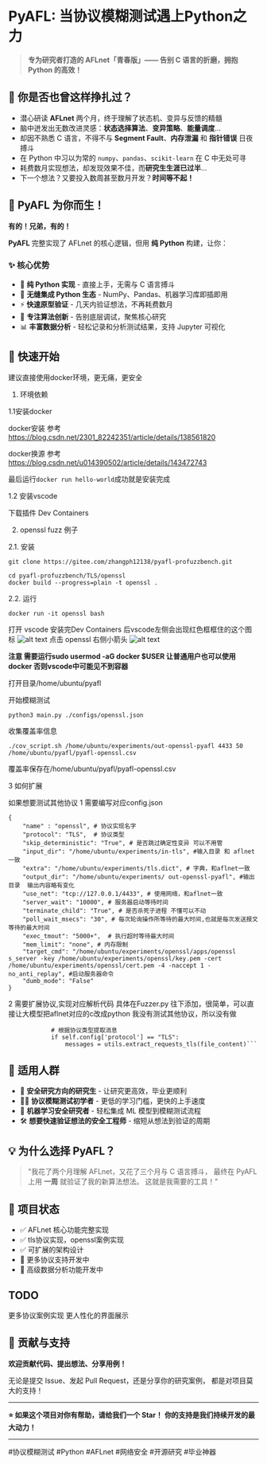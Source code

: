 # PyAFL: 当协议模糊测试遇上Python之力

> **专为研究者打造的 AFLnet「青春版」—— 告别 C 语言的折磨，拥抱 Python 的高效！**

## 🤔 你是否也曾这样挣扎过？

- 潜心研读 **AFLnet** 两个月，终于理解了状态机、变异与反馈的精髓
- 脑中迸发出无数改进灵感：**状态选择算法**、**变异策略**、**能量调度**...
- 却因不熟悉 C 语言，不得不与 **Segment Fault**、**内存泄漏** 和 **指针错误** 日夜搏斗
- 在 Python 中习以为常的 `numpy`、`pandas`、`scikit-learn` 在 C 中无处可寻
- 耗费数月实现想法，却发现效果不佳，而**研究生生涯已过半**...
- 下一个想法？又要投入数周甚至数月开发？**时间等不起！**

## 🎯 PyAFL 为你而生！

**有的！兄弟，有的！**

**PyAFL** 完整实现了 AFLnet 的核心逻辑，但用 **纯 Python** 构建，让你：

### ✨ 核心优势
- 🐍 **纯 Python 实现** - 直接上手，无需与 C 语言搏斗
- 🔧 **无缝集成 Python 生态** - NumPy、Pandas、机器学习库即插即用
- ⚡ **快速原型验证** - 几天内验证想法，不再耗费数月
- 🧠 **专注算法创新** - 告别底层调试，聚焦核心研究
- 📊 **丰富数据分析** - 轻松记录和分析测试结果，支持 Jupyter 可视化

## 🚀 快速开始
建议直接使用docker环境，更无痛，更安全

1. 环境依赖

1.1安装docker

docker安装 参考
https://blog.csdn.net/2301_82242351/article/details/138561820

docker换源 参考
https://blog.csdn.net/u014390502/article/details/143472743

最后运行`docker run hello-world`成功就是安装完成


1.2 安装vscode

下载插件 Dev  Containers


2. openssl fuzz 例子

2.1. 安装
```
git clone https://gitee.com/zhangph12138/pyafl-profuzzbench.git

cd pyafl-profuzzbench/TLS/openssl
docker build --progress=plain -t openssl .

```
2.2. 运行
```
docker run -it openssl bash

```

打开 vscode 安装完Dev  Containers 后vscode左侧会出现红色框框住的这个图标
![alt text](pics/image.png)
点击 openssl 右侧小箭头
![alt text](pics/image2.png)

**注意 需要运行sudo usermod -aG docker $USER 让普通用户也可以使用docker 否则vscode中可能见不到容器**

打开目录/home/ubuntu/pyafl

开始模糊测试
```
python3 main.py ./configs/openssl.json

```
收集覆盖率信息
```
./cov_script.sh /home/ubuntu/experiments/out-openssl-pyafl 4433 50 /home/ubuntu/pyafl/pyafl-openssl.csv
```
覆盖率保存在/home/ubuntu/pyafl/pyafl-openssl.csv


3 如何扩展

如果想要测试其他协议 
1 需要编写对应config.json

```
{
    "name" : "openssl", # 协议实现名字 
    "protocol": "TLS",  # 协议类型
    "skip_deterministic": "True", # 是否跳过确定性变异 可以不用管
    "input_dir": "/home/ubuntu/experiments/in-tls", #输入目录 和 aflnet一致
    "extra": "/home/ubuntu/experiments/tls.dict", # 字典，和aflnet一致
    "output_dir": "/home/ubuntu/experiments/ out-openssl-pyafl", #输出目录  输出内容略有变化
    "use_net": "tcp://127.0.0.1/4433", # 使用网络，和aflnet一致
    "server_wait": "10000", # 服务器启动等待时间
    "terminate_child": "True", # 是否杀死子进程 不懂可以不动
    "poll_wait_msecs": "30", # 每次轮询操作所等待的最大时间,也就是每次发送报文等待的最大时间 
    "exec_tmout": "5000+",  # 执行超时等待最大时间
    "mem_limit": "none", # 内存限制
    "target_cmd": "/home/ubuntu/experiments/openssl/apps/openssl s_server -key /home/ubuntu/experiments/openssl/key.pem -cert /home/ubuntu/experiments/openssl/cert.pem -4 -naccept 1 -no_anti_replay", #启动服务器命令
    "dumb_mode": "False"
}
```
2 需要扩展协议,实现对应解析代码 具体在Fuzzer.py 往下添加，很简单，可以直接让大模型把aflnet对应的c改成python 我没有测试其他协议，所以没有做

```
            # 根据协议类型提取消息
            if self.config['protocol'] == "TLS":
                messages = utils.extract_requests_tls(file_content)```
```



## 📖 适用人群

- 🔬 **安全研究方向的研究生** - 让研究更高效，毕业更顺利
- 🧑‍💻 **协议模糊测试初学者** - 更低的学习门槛，更快的上手速度
- 🤖 **机器学习安全研究者** - 轻松集成 ML 模型到模糊测试流程
- 🛠️ **想要快速验证想法的安全工程师** - 缩短从想法到验证的周期

## 💡 为什么选择 PyAFL？

> "我花了两个月理解 AFLnet，又花了三个月与 C 语言搏斗，
> 最终在 PyAFL 上用 **一周** 就验证了我的新算法想法。
> 这就是我需要的工具！"

## 🌟 项目状态

- ✅ AFLnet 核心功能完整实现
- ✅ tls协议实现，openssl案例实现
- ✅ 可扩展的架构设计
- 🚧 更多协议支持开发中
- 🚧 高级数据分析功能开发中

## TODO

更多协议案例实现
更人性化的界面展示



## 🤝 贡献与支持

**欢迎贡献代码、提出想法、分享用例！**

无论是提交 Issue、发起 Pull Request，还是分享你的研究案例，
都是对项目莫大的支持！

---

**⭐ 如果这个项目对你有帮助，请给我们一个 Star！**
**你的支持是我们持续开发的最大动力！**

---

#协议模糊测试 #Python #AFLnet #网络安全 #开源研究 #毕业神器
